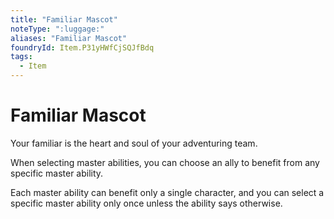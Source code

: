 ```yaml
---
title: "Familiar Mascot"
noteType: ":luggage:"
aliases: "Familiar Mascot"
foundryId: Item.P31yHWfCjSQJfBdq
tags:
  - Item
---
```


# Familiar Mascot

Your familiar is the heart and soul of your adventuring team.

When selecting master abilities, you can choose an ally to benefit from any specific master ability.

Each master ability can benefit only a single character, and you can select a specific master ability only once unless the ability says otherwise.
